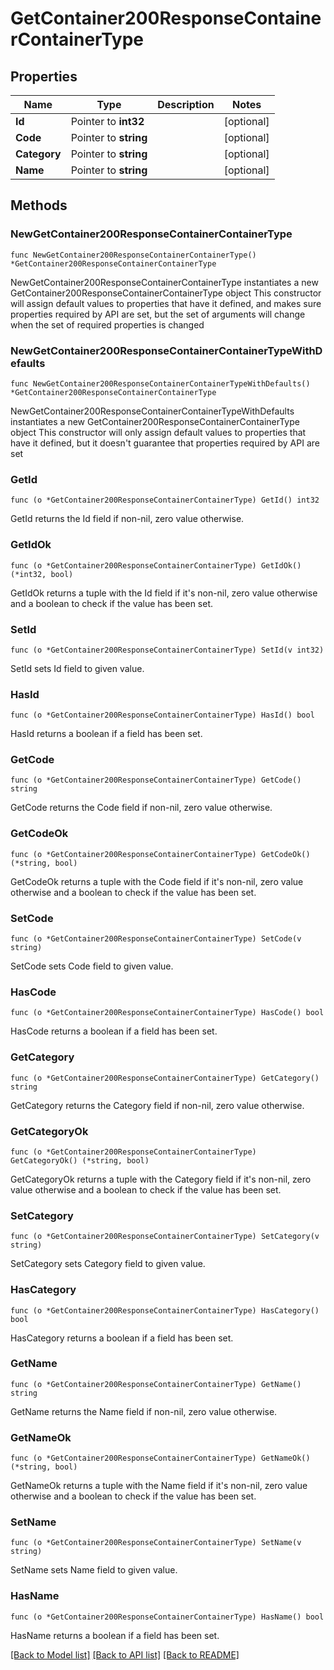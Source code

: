 # GetContainer200ResponseContainerContainerType

## Properties

Name | Type | Description | Notes
------------ | ------------- | ------------- | -------------
**Id** | Pointer to **int32** |  | [optional] 
**Code** | Pointer to **string** |  | [optional] 
**Category** | Pointer to **string** |  | [optional] 
**Name** | Pointer to **string** |  | [optional] 

## Methods

### NewGetContainer200ResponseContainerContainerType

`func NewGetContainer200ResponseContainerContainerType() *GetContainer200ResponseContainerContainerType`

NewGetContainer200ResponseContainerContainerType instantiates a new GetContainer200ResponseContainerContainerType object
This constructor will assign default values to properties that have it defined,
and makes sure properties required by API are set, but the set of arguments
will change when the set of required properties is changed

### NewGetContainer200ResponseContainerContainerTypeWithDefaults

`func NewGetContainer200ResponseContainerContainerTypeWithDefaults() *GetContainer200ResponseContainerContainerType`

NewGetContainer200ResponseContainerContainerTypeWithDefaults instantiates a new GetContainer200ResponseContainerContainerType object
This constructor will only assign default values to properties that have it defined,
but it doesn't guarantee that properties required by API are set

### GetId

`func (o *GetContainer200ResponseContainerContainerType) GetId() int32`

GetId returns the Id field if non-nil, zero value otherwise.

### GetIdOk

`func (o *GetContainer200ResponseContainerContainerType) GetIdOk() (*int32, bool)`

GetIdOk returns a tuple with the Id field if it's non-nil, zero value otherwise
and a boolean to check if the value has been set.

### SetId

`func (o *GetContainer200ResponseContainerContainerType) SetId(v int32)`

SetId sets Id field to given value.

### HasId

`func (o *GetContainer200ResponseContainerContainerType) HasId() bool`

HasId returns a boolean if a field has been set.

### GetCode

`func (o *GetContainer200ResponseContainerContainerType) GetCode() string`

GetCode returns the Code field if non-nil, zero value otherwise.

### GetCodeOk

`func (o *GetContainer200ResponseContainerContainerType) GetCodeOk() (*string, bool)`

GetCodeOk returns a tuple with the Code field if it's non-nil, zero value otherwise
and a boolean to check if the value has been set.

### SetCode

`func (o *GetContainer200ResponseContainerContainerType) SetCode(v string)`

SetCode sets Code field to given value.

### HasCode

`func (o *GetContainer200ResponseContainerContainerType) HasCode() bool`

HasCode returns a boolean if a field has been set.

### GetCategory

`func (o *GetContainer200ResponseContainerContainerType) GetCategory() string`

GetCategory returns the Category field if non-nil, zero value otherwise.

### GetCategoryOk

`func (o *GetContainer200ResponseContainerContainerType) GetCategoryOk() (*string, bool)`

GetCategoryOk returns a tuple with the Category field if it's non-nil, zero value otherwise
and a boolean to check if the value has been set.

### SetCategory

`func (o *GetContainer200ResponseContainerContainerType) SetCategory(v string)`

SetCategory sets Category field to given value.

### HasCategory

`func (o *GetContainer200ResponseContainerContainerType) HasCategory() bool`

HasCategory returns a boolean if a field has been set.

### GetName

`func (o *GetContainer200ResponseContainerContainerType) GetName() string`

GetName returns the Name field if non-nil, zero value otherwise.

### GetNameOk

`func (o *GetContainer200ResponseContainerContainerType) GetNameOk() (*string, bool)`

GetNameOk returns a tuple with the Name field if it's non-nil, zero value otherwise
and a boolean to check if the value has been set.

### SetName

`func (o *GetContainer200ResponseContainerContainerType) SetName(v string)`

SetName sets Name field to given value.

### HasName

`func (o *GetContainer200ResponseContainerContainerType) HasName() bool`

HasName returns a boolean if a field has been set.


[[Back to Model list]](../README.md#documentation-for-models) [[Back to API list]](../README.md#documentation-for-api-endpoints) [[Back to README]](../README.md)


